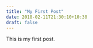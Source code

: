 ```yaml
---
title: "My First Post"
date: 2018-02-11T21:30:10+10:30
draft: false
---
```



This is my first post.
